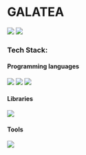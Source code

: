 # GALATEA 
![](https://img.shields.io/badge/Open%20Source-%20-orange.svg?&style=for-the-badge) ![](https://img.shields.io/badge/Open%20Hardware-%20-green.svg?&style=for-the-badge) 

### Tech Stack:
#### Programming languages
![](https://img.shields.io/badge/-Python-yellow.svg?&style=for-the-badge) ![](https://img.shields.io/badge/-NodeJS-green.svg?&style=for-the-badge) ![](https://img.shields.io/badge/-C++-blue.svg?&style=for-the-badge)
#### Libraries  
![](https://img.shields.io/badge/-Tensorflow-orange.svg?&style=for-the-badge)
#### Tools
![](https://img.shields.io/badge/-Arduino-blue.svg?&style=for-the-badge)
 
